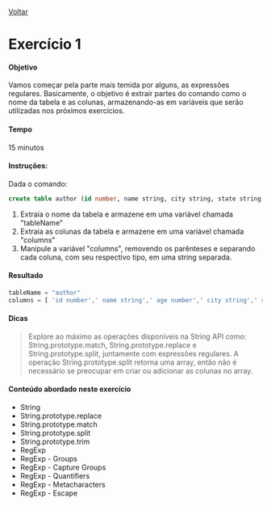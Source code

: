 [Voltar](../README.md)

# Exercício 1

#### Objetivo
Vamos começar pela parte mais temida por alguns, as expressões regulares. Basicamente, o objetivo é extrair partes do comando como o nome da tabela e as colunas, armazenando-as em variáveis que serão utilizadas nos próximos exercícios.

#### Tempo
15 minutos

#### Instruções:

Dada o comando: 

```sql
create table author (id number, name string, city string, state string, country string)
```

1. Extraia o nome da tabela e armazene em uma variável chamada "tableName"
2. Extraia as colunas da tabela e armazene em uma variável chamada "columns"
3. Manipule a variável "columns", removendo os parênteses e separando cada coluna, com seu respectivo tipo, em uma string separada.

#### Resultado

```javascript
tableName = "author"
columns = [ 'id number',' name string',' age number',' city string',' state string',' country string']
```

#### Dicas

> Explore ao máximo as operações disponíveis na String API como: String.prototype.match, String.prototype.replace e String.prototype.split, juntamente com expressões regulares. A operação String.prototype.split retorna uma array, então não é necessário se preocupar em criar ou adicionar as colunas no array.

#### Conteúdo abordado neste exercício

* String
* String.prototype.replace 
* String.prototype.match 
* String.prototype.split
* String.prototype.trim
* RegExp
* RegExp - Groups
* RegExp - Capture Groups
* RegExp - Quantifiers
* RegExp - Metacharacters
* RegExp - Escape